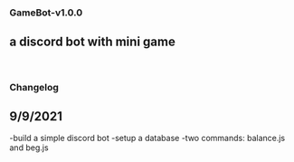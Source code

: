 ### GameBot-v1.0.0
## a discord bot with mini game

<br />

### Changelog
## 9/9/2021
-build a simple discord bot
-setup a database
-two commands: balance.js and beg.js 
